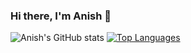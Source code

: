 ### Hi there, I'm Anish 👋

<!--
**anishk22/anishk22** is a ✨ _special_ ✨ repository because its `README.md` (this file) appears on your GitHub profile.

Here are some ideas to get you started:

- 🔭 I’m currently working on ...
- 🌱 I’m currently learning ...
- 👯 I’m looking to collaborate on ...
- 🤔 I’m looking for help with ...
- 💬 Ask me about ...
- 📫 How to reach me: ...
- 😄 Pronouns: ...
- ⚡ Fun fact: ...
-->

![Anish's GitHub stats](https://github-readme-stats.vercel.app/api?username=anishk22&count_private=true&show_icons=true&theme=cobalt)
[![Top Languages](https://github-readme-stats.vercel.app/api/top-langs/?username=anishk22)](https://github.com/anishk22/github-readme-stats)
